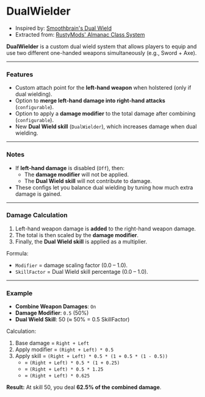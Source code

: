 # DualWielder

- Inspired by: [Smoothbrain's Dual Wield](https://thunderstore.io/c/valheim/p/Smoothbrain/DualWield/)
- Extracted from: [RustyMods' Almanac Class System](https://thunderstore.io/c/valheim/p/RustyMods/AlmanacClassSystem/)

**DualWielder** is a custom dual wield system that allows players to equip and use two different one-handed weapons simultaneously (e.g., Sword + Axe).

---

### Features

- Custom attach point for the **left-hand weapon** when holstered (only if dual wielding).
- Option to **merge left-hand damage into right-hand attacks** (`configurable`).
- Option to apply a **damage modifier** to the total damage after combining (`configurable`).
- New **Dual Wield skill** (`DualWielder`), which increases damage when dual wielding.

---

### Notes

- If **left-hand damage** is disabled (`Off`), then:
    - The **damage modifier** will not be applied.
    - The **Dual Wield skill** will not contribute to damage.
- These configs let you balance dual wielding by tuning how much extra damage is gained.

---

### Damage Calculation

1. Left-hand weapon damage is **added** to the right-hand weapon damage.
2. The total is then scaled by the **damage modifier**.
3. Finally, the **Dual Wield skill** is applied as a multiplier.

Formula:

- `Modifier` = damage scaling factor (0.0 – 1.0).
- `SkillFactor` = Dual Wield skill percentage (0.0 – 1.0).

---

### Example

- **Combine Weapon Damages**: `On`
- **Damage Modifier**: `0.5` (50%)
- **Dual Wield Skill**: 50 (≈ 50% = 0.5 SkillFactor)

Calculation:

1. Base damage = `Right + Left`
2. Apply modifier = `(Right + Left) * 0.5`
3. Apply skill = `(Right + Left) * 0.5 * (1 + 0.5 * (1 - 0.5))`
    - = `(Right + Left) * 0.5 * (1 + 0.25)`
    - = `(Right + Left) * 0.5 * 1.25`
    - = `(Right + Left) * 0.625`

**Result:** At skill 50, you deal **62.5% of the combined damage**.
